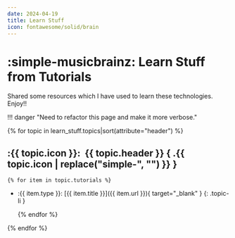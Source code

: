 ```yaml
---
date: 2024-04-19
title: Learn Stuff
icon: fontawesome/solid/brain
---
```


<style>
  .md-typeset ul:has(.topic-li) {
    list-style-type: none;
  }
</style>

# :simple-musicbrainz: Learn Stuff from Tutorials

Shared some resources which I have used to learn these technologies. Enjoy!!

!!! danger "Need to refactor this page and make it more verbose."

{% for topic in learn_stuff.topics|sort(attribute="header") %}

## :{{ topic.icon }}:&nbsp; **{{ topic.header }}** { .{{ topic.icon | replace("simple-", "") }} }

    {% for item in topic.tutorials %}

- :{{ item.type }}: [{{ item.title }}]({{ item.url }}){ target="_blank" }
{: .topic-li }

    {% endfor %}

{% endfor %}
